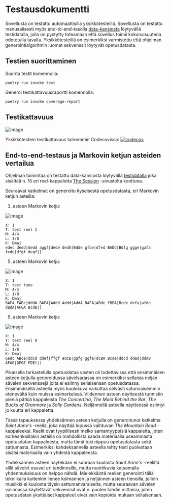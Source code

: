 # Testausdokumentti

Sovellusta on testattu automaattisilla yksikkötesteillä. Sovellusta on testattu manuaalisesti myös end-to-end-tasolla [data-kansiosta](/data/input) löytyvällä testidatalla, jolla on pystytty toteamaan että sovellus toimii kokonaisuutena odotetulla tavalla. Yksikkötesteillä on esimerkiksi varmistettu että ohjelman generointialgoritmin luomat sekvenssit löytyvät opetusdatasta.

## Testien suorittaminen

Suorita testit komennolla:
```
poetry run invoke test
```

Generoi testikattavuusraportti komennolla:
```
poetry run invoke coverage-report
```

## Testikattavuus

![image](https://user-images.githubusercontent.com/44512829/176534360-f76bf92b-0cd5-4cae-8bbf-77b92e18b0ea.png)

Yksikkötestien testikattavuus tarkemmin Codecovissa: 
[![codecov](https://codecov.io/gh/Ronttikasa/tiralabra/branch/main/graph/badge.svg?token=JEOZCTXS7I)](https://codecov.io/gh/Ronttikasa/tiralabra)

## End-to-end-testaus ja Markovin ketjun asteiden vertailua

Ohjelman toimintaa on testattu data-kansiosta löytyvällä [testidatalla](/data/input/abc_test_data.txt) joka sisältää n. 15 eri reel-kappaletta [The Session](https://thesession.org/tunes) -sivustolta koottuna.

Seuraavat katkelmat on generoitu kyseisestä opetusdatasta, eri Markovin ketjun asteilla:

1. asteen Markovin ketju:

![image](https://user-images.githubusercontent.com/44512829/174509912-e9ef49ca-2a11-4f3b-b078-7777188bb0b7.png)

```
X: 1
T: test reel 1
M: 4/4
L: 1/8
K: Dmaj
edec dedd|dedd aggf|dede dedA|Bdde gfde|dfed BADd|Bdfg ggge|gafa fede|dfgf degf|]
```

5. asteen Markovin ketju:

![image](https://user-images.githubusercontent.com/44512829/174636646-fff3caf6-9b9b-481a-995b-cc54804e0c25.png)

```
X: 1
T: test tune
M: 4/4
L: 1/8
K: Dmaj
BAFA FABc|dddA BAFA|Addd Addd|AddA BAFA|ABde fBBA|Bcde defa|afde dBdA|AFGA BcdB|]
```

9. asteen Markovin ketju:

![image](https://user-images.githubusercontent.com/44512829/174509974-2ad59664-3e2a-4ac1-907a-983c4c1594ce.png)

```
X: 1
T: test reel 9
M: 4/4
L: 1/8
K: Dmaj
Gedc ABce|ddcd ddef|ffgf edcB|ggfg ggfe|dcBA Bcde|ddcd dded|ddAB AFAG|GFGE FDEf|]
```

Pikaisella tarkastelulla opetusdataa vasten oli todettavissa että ensimmäisen asteen ketjulla generoidussa sävelsarjassa on esimerkiksi sellaisia neljän sävelen sekvenssejä joita ei esiinny sellaisenaan opetusdatassa. Ensimmäisellä asteella myös kuulokuva vaikuttaa selvästi satunnaisemmin etenevältä kuin muissa esimerkeissä. Viidennen asteen näytteestä tunnistin pieniä pätkiä kappaleista _The Concertina_, _The Maid Behind the Bar_, _The Bucks of Oranmore_ ja _Sally Gardens_. Neljännellä asteella näytteessä esiintyi jo kuutta eri kappaletta.

Tässä tapauksessa yhdeksännen asteen ketjulla on generoitunut katkelma _Saint Anne's_ -reeliä, joka näyttää lopussa vaihtuvan _The Mountain Road_ -kappaleeksi. Reelit ovat tyypillisesti melko samantyyppisiä kappaleita, joten korkeahkoillakin asteilla on mahdollista saada materiaalia useammasta opetusdatan kappaleesta, mutta tämä toki riippuu opetusdatasta sekä sattumasta. Esimerkiksi kahdeksannella asteella tehty testi puolestaan sisälsi materiaalia vain yhdestä kappaleesta.

Yhdeksännen asteen näytekään ei suoraan kuulosta _Saint Anne's_ -reeliltä sillä sävelet osuvat eri tahdinosille, mutta nuottikuvia katsomalla yhdenmukaisuus on helppo nähdä. Mielekkäintä reelien generointi tällä tekniikalla kuitenkin lienee kolmannen ja neljännen asteen tienoilla, jolloin musiikki ei kuulosta täysin sattumanvaraiselta, mutta seuraavan sävelen valinnassa käytettävät sekvenssit ovat n. puolen tahdin mittaisia, joten opetusdatan yksittäiset kappaleet eivät vain kopioidu mukaan sellaisenaan.
